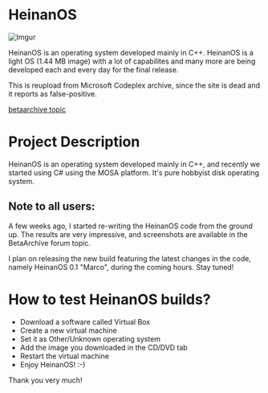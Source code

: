 # HeinanOS

![Imgur](https://imgur.com/6eUaqXk.png)

HeinanOS is an operating system developed mainly in C++. HeinanOS is a light OS (1.44 MB image) with a lot of capabilites and many more are being developed each and every day for the final release.

This is reupload from Microsoft Codeplex archive, since the site is dead and it reports as false-positive.

[betaarchive topic](https://www.betaarchive.com/forum/viewtopic.php?f=5&t=13349)

# Project Description
HeinanOS is an operating system developed mainly in C++, and recently we started using C# using the MOSA platform. It's pure hobbyist disk operating system.

## Note to all users:

A few weeks ago, I started re-writing the HeinanOS code from the ground up.
The results are very impressive, and screenshots are available in the BetaArchive forum topic.

I plan on releasing the new build featuring the latest changes in the code, namely HeinanOS 0.1 "Marco", during the coming hours.
Stay tuned!

# How to test HeinanOS builds?

- Download a software called Virtual Box
- Create a new virtual machine
- Set it as Other/Unknown operating system
- Add the image you downloaded in the CD/DVD tab
- Restart the virtual machine
- Enjoy HeinanOS! :-)


Thank you very much!
